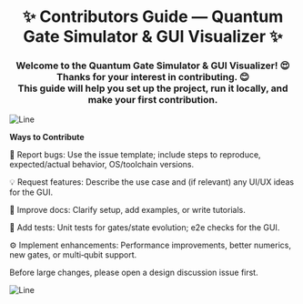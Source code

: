 <div align="center">
  <h1>✨ Contributors Guide — Quantum Gate Simulator & GUI Visualizer ✨</h1>
  <h3>
    Welcome to the Quantum Gate Simulator & GUI Visualizer! 😍<br>
    Thanks for your interest in contributing. 😊<br>
    This guide will help you set up the project, run it locally, and make your first contribution.
  </h3>
</div>


![Line](https://user-images.githubusercontent.com/85225156/171937799-8fc9e255-9889-4642-9c92-6df85fb86e82.gif)


**Ways to Contribute**

🐛 Report bugs: Use the issue template; include steps to reproduce, expected/actual behavior, OS/toolchain versions.

💡 Request features: Describe the use case and (if relevant) any UI/UX ideas for the GUI.

🧹 Improve docs: Clarify setup, add examples, or write tutorials.

🧪 Add tests: Unit tests for gates/state evolution; e2e checks for the GUI.

⚙️ Implement enhancements: Performance improvements, better numerics, new gates, or multi‑qubit support.

Before large changes, please open a design discussion issue first.

![Line](https://user-images.githubusercontent.com/85225156/171937799-8fc9e255-9889-4642-9c92-6df85fb86e82.gif)
